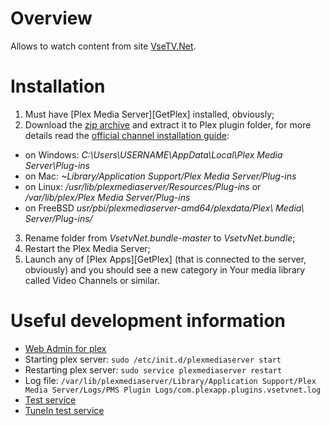 # Overview

Allows to watch content from site [VseTV.Net](vsetv.net).

# Installation

1. Must have [Plex Media Server][GetPlex] installed, obviously;
2. Download the [zip archive](https://github.com/solvek/VsetvNet.bundle/archive/master.zip) and extract it to Plex plugin folder, for more details read the [official channel installation guide](https://support.plex.tv/hc/en-us/articles/201187656-How-do-I-manually-install-a-channel-):
  * on Windows: *C:\Users\USERNAME\AppData\Local\Plex Media Server\Plug-ins*
  * on Mac: *~Library/Application Support/Plex Media Server/Plug-ins*
  * on Linux: */usr/lib/plexmediaserver/Resources/Plug-ins* or */var/lib/plex/Plex Media Server/Plug-ins*
  * on FreeBSD *usr/pbi/plexmediaserver-amd64/plexdata/Plex\ Media\ Server/Plug-ins/*
3. Rename folder from *VsetvNet.bundle-master* to *VsetvNet.bundle*;
4. Restart the Plex Media Server;
5. Launch any of [Plex Apps][GetPlex] (that is connected to the server, obviously) and you should see a new category in Your media library called Video Channels or similar.

# Useful development information

* [Web Admin for plex](http://localhost:32400/web/index.html)
* Starting plex server: `sudo /etc/init.d/plexmediaserver start`
* Restarting plex server: `sudo service plexmediaserver restart`
* Log file: `/var/lib/plexmediaserver/Library/Application Support/Plex Media Server/Logs/PMS Plugin Logs/com.plexapp.plugins.vsetvnet.log`
* [Test service](http://localhost:32400/system/services/url/lookup?url=http%3A%2F%2Fvsetv.net%2Fpiksel.html)
* [TuneIn test service](http://localhost:32400/system/services/url/lookup?url=http%3A%2F%2Fopml.radiotime.com%2FTune.ashx)
